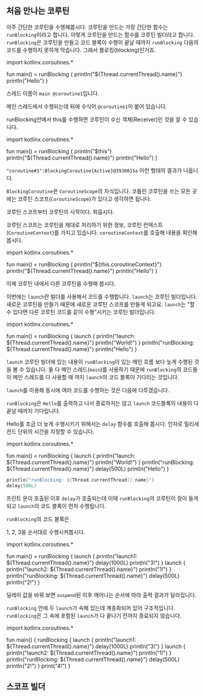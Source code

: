 
<script src="https://unpkg.com/kotlin-playground@1" data-selector=".kotlin-playground"></script>

## 처음 만나는 코루틴

아주 간단한 코루틴을 수행해봅시다.
코루틴을 만드는 가장 간단한 함수는 `runBlocking`이라고 합니다. 이렇게 코루틴을 만드는 함수를 코루틴 빌더라고 합니다. `runBlocking`은 코루틴을 만들고 코드 블록이 수행이 끝날 때까지 `runBlocking` 다음의 코드를 수행하지 못하게 막습니다. 그래서 블로킹(blocking)인거죠.

<div class="kotlin-playground" >
import kotlinx.coroutines.*

fun main() = runBlocking {
    println("${Thread.currentThread().name}")
    println("Hello")
}
</div>

스레드 이름이 `main @coroutine1`입니다.

메인 스레드에서 수행되는데 뒤에 수식어 `@coroutine1`이 붙어 있습니다.

runBlocking안에서 this를 수행하면 코루틴이 수신 객체(Receiver)인 것을 알 수 있습니다.

<div class="kotlin-playground" >
import kotlinx.coroutines.*

fun main() = runBlocking {
    println("$this")
    println("${Thread.currentThread().name}")
    println("Hello")
}
</div>

`"coroutine#1":BlockingCoroutine{Active}@3930015a` 이런 형태의 결과가 나옵니다.

`BlockingCoroutine`은 `CoroutineScope`의 자식입니다. 코틀린 코루틴을 쓰는 모든 곳에는 코루틴 스코프(`CoroutineScope`)가 있다고 생각하면 됩니다.

코루틴 스코프부터 코루틴의 시작이다. 외웁시다.

코루틴 스코프는 코루틴을 제대로 처리하기 위한 정보, 코루틴 컨텍스트(`CoroutineContext`)를 가지고 있습니다. `coroutineContext`를 호출해 내용을 확인해봅시다.

<div class="kotlin-playground" >
import kotlinx.coroutines.*

fun main() = runBlocking {
    println("${this.coroutineContext}")
    println("${Thread.currentThread().name}")
    println("Hello")
}
</div>

이제 코루틴 내에서 다른 코루틴을 수행해 봅시다.

이번에는 `launch`란 빌더를 사용해서 코드를 수행합니다. `launch`는 코루틴 빌더입니다. 새로운 코루틴을 만들기 때문에 새로운 코루틴 스코프를 만들게 되고요. `launch`는 "할 수 있다면 다른 코루틴 코드를 같이 수행"시키는 코루틴 빌더입니다.

<div class="kotlin-playground" >
import kotlinx.coroutines.*

fun main() = runBlocking {
    launch {
        println("launch: ${Thread.currentThread().name}")
        println("World!")
    }
    println("runBlocking: ${Thread.currentThread().name}")
    println("Hello")
}
</div>

`launch` 코루틴 빌더에 있는 내용이 `runBlocking`이 있는 메인 흐름 보다 늦게 수행된 것을 볼 수 있습니다. 둘 다 메인 스레드(`main`)를 사용하기 때문에 `runBlocking`의 코드들이 메인 스레드를 다 사용할 때 까지 `launch`의 코드 블록이 기다리는 것입니다.

`launch`를 이용해 동시에 여러 코드를 수행하는 것은 다음에 다루겠습니다.

`runBlocking`은 `Hello`를 출력하고 나서 종료하지는 않고 `launch` 코드블록의 내용이 다 끝날 때까지 기다립니다.

Hello를 조금 더 늦게 수행시키기 위해서는 `delay` 함수를 호출해 봅시다. 인자로 밀리세컨드 단위의 시간을 지정할 수 있습니다.

<div class="kotlin-playground" >
import kotlinx.coroutines.*

fun main() = runBlocking {
    launch {
        println("launch: ${Thread.currentThread().name}")
        println("World!")
    }
    println("runBlocking: ${Thread.currentThread().name}")
    delay(500L)
    println("Hello")
}
</div>

```kotlin
println("runBlocking: ${Thread.currentThread().name}")
delay(500L)
```

프린트 문이 호출된 이후 `delay`가 호출되는데 이때 `runBlocking`의 코루틴이 잠이 들게 되고 `launch`의 코드 블록이 먼저 수행됩니다.

`runBlocking`의 코드 블록은 

1, 2, 3을 순서대로 수행시켜봅시다.

<div class="kotlin-playground" >
import kotlinx.coroutines.*

fun main() = runBlocking {
    launch {
        println("launch1: ${Thread.currentThread().name}")
        delay(1000L)
        println("3!")
    }
    launch {
        println("launch2: ${Thread.currentThread().name}")
        println("1!")
    }
    println("runBlocking: ${Thread.currentThread().name}")
    delay(500L)
    println("2!")
}
</div>

딜레이 값을 바꿔 보면 `suspend`된 이후 깨어나는 순서에 따라 출력 결과가 달라집니다.

`runBlocking` 안에 두 `launch`가 속해 있는데 계층화되어 있어 구조적입니다. `runBlocking`은 그 속에 포함된 `launch`가 다 끝나기 전까지 종료되지 않습니다.

<div class="kotlin-playground" >
import kotlinx.coroutines.*

fun main() {
    runBlocking {
        launch {
            println("launch1: ${Thread.currentThread().name}")
            delay(1000L)
            println("3!")
        }
        launch {
            println("launch2: ${Thread.currentThread().name}")
            println("1!")
        }
        println("runBlocking: ${Thread.currentThread().name}")
        delay(500L)
        println("2!")
    }
    print("4!")
}
</div>

## 스코프 빌더